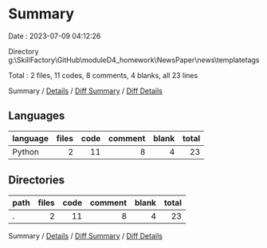 # Summary

Date : 2023-07-09 04:12:26

Directory g:\\SkillFactory\\GitHub\\moduleD4_homework\\NewsPaper\\news\\templatetags

Total : 2 files,  11 codes, 8 comments, 4 blanks, all 23 lines

Summary / [Details](details.md) / [Diff Summary](diff.md) / [Diff Details](diff-details.md)

## Languages
| language | files | code | comment | blank | total |
| :--- | ---: | ---: | ---: | ---: | ---: |
| Python | 2 | 11 | 8 | 4 | 23 |

## Directories
| path | files | code | comment | blank | total |
| :--- | ---: | ---: | ---: | ---: | ---: |
| . | 2 | 11 | 8 | 4 | 23 |

Summary / [Details](details.md) / [Diff Summary](diff.md) / [Diff Details](diff-details.md)